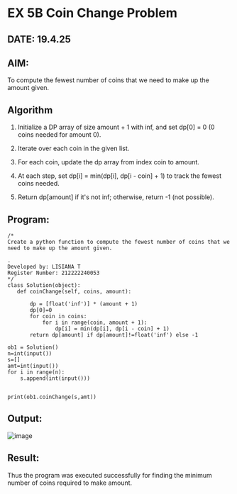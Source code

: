 # EX 5B Coin Change Problem
## DATE: 19.4.25
## AIM:
To compute the fewest number of coins that we need to make up the amount given.


## Algorithm
1. Initialize a DP array of size amount + 1 with inf, and set dp[0] = 0 (0 coins needed for amount 0).

2. Iterate over each coin in the given list.

3. For each coin, update the dp array from index coin to amount.

4. At each step, set dp[i] = min(dp[i], dp[i - coin] + 1) to track the fewest coins needed.

5. Return dp[amount] if it's not inf; otherwise, return -1 (not possible).

## Program:
```
/*
Create a python function to compute the fewest number of coins that we need to make up the amount given.

.
Developed by: LISIANA T
Register Number: 212222240053 
*/
class Solution(object):
   def coinChange(self, coins, amount):
     
       dp = [float('inf')] * (amount + 1)
       dp[0]=0
       for coin in coins:
           for i in range(coin, amount + 1):
               dp[i] = min(dp[i], dp[i - coin] + 1)
       return dp[amount] if dp[amount]!=float('inf') else -1
      
ob1 = Solution()
n=int(input())
s=[]
amt=int(input())
for i in range(n):
    s.append(int(input()))


print(ob1.coinChange(s,amt))
```

## Output:

![image](https://github.com/user-attachments/assets/9087f94e-3ee2-4d7c-ac8d-602e0fa27878)


## Result:
Thus the program was executed successfully for finding the minimum number of coins required to make amount.
